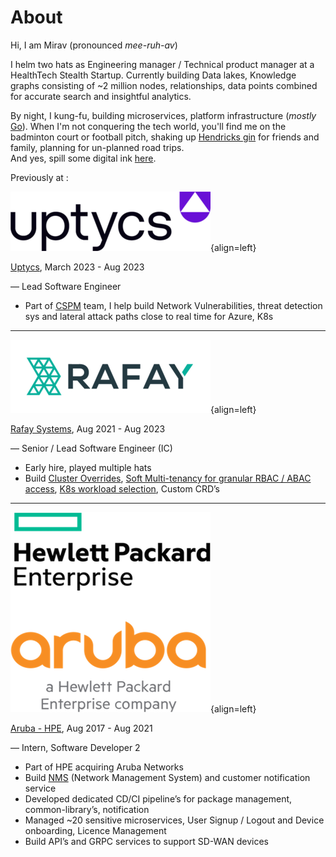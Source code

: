 # About

Hi, I am Mirav (pronounced _mee-ruh-av_)

I helm two hats as Engineering manager / Technical product manager at a HealthTech Stealth Startup. Currently
building Data lakes, Knowledge graphs consisting of ~2 million nodes, relationships, data points combined
for accurate search and insightful analytics.

By night, I kung-fu, building microservices, platform infrastructure (_mostly_ [Go](https://go.dev/)).
When I'm not conquering the tech world, you'll find me on the badminton court or football pitch,
shaking up [Hendricks gin](https://www.hendricksgin.com/)
for friends and family, planning for un-planned road trips. <br>
And yes, spill some digital ink [here](blog/index.md).

Previously at :

![Image title](assets/uptycs.png){align=left}

[Uptycs](https://www.uptycs.com/), March 2023 - Aug 2023

— Lead Software Engineer

- Part
  of [CSPM](https://www.uptycs.com/products/cnapp/cspm)
  team, I help build Network Vulnerabilities, threat detection sys and lateral attack paths close to real
  time for Azure, K8s

-----
![Image title](assets/rafay.png){align=left}

[Rafay Systems](https://rafay.co/), Aug 2021 - Aug 2023

— Senior / Lead Software Engineer (IC)

- Early hire, played multiple hats
- Build [Cluster Overrides](https://docs.rafay.co/cli/overrides/), [Soft Multi-tenancy for granular RBAC / ABAC access](https://docs.rafay.co/security/tenancy/overview/#soft-tenancy), [K8s workload selection](https://docs.rafay.co/cli/overrides/),
Custom CRD’s

-----
![Image title](assets/hpe_aruba.png){align=left}

[Aruba - HPE](https://www.hpe.com/us/en/home.html), Aug 2017 - Aug 2021

— Intern, Software Developer 2

- Part of HPE acquiring Aruba Networks
- Build [NMS](https://www.arubanetworks.com/products/network-management-operations/central/) (Network Management System) and customer notification service
- Developed dedicated CD/CI pipeline’s for package management, common-library’s, notification
- Managed ~20 sensitive microservices, User Signup / Logout and Device onboarding, Licence Management
- Build API’s and GRPC services to support SD-WAN devices


